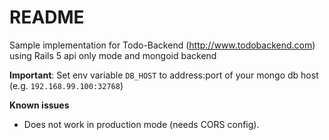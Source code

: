 # README

Sample implementation for Todo-Backend (http://www.todobackend.com) using Rails 5 api only mode and mongoid backend

**Important**: Set env variable `DB_HOST` to address:port of your mongo db host (e.g. `192.168.99.100:32768`)

**Known issues**

* Does not work in production mode (needs CORS config).

